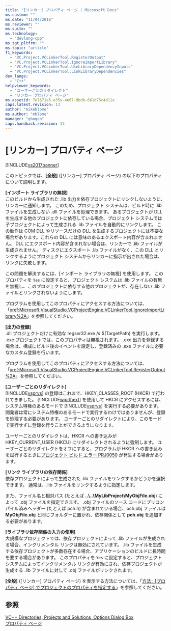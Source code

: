 ```yaml
---
title: "[リンカー] プロパティ ページ | Microsoft Docs"
ms.custom: ""
ms.date: "11/04/2016"
ms.reviewer: ""
ms.suite: ""
ms.technology: 
  - "devlang-cpp"
ms.tgt_pltfrm: ""
ms.topic: "article"
f1_keywords: 
  - "VC.Project.VCLinkerTool.RegisterOutput"
  - "VC.Project.VCLinkerTool.IgnoreImportLibrary"
  - "VC.Project.VCLinkerTool.UseLibraryDependencyInputs"
  - "VC.Project.VCLinkerTool.LinkLibraryDependencies"
dev_langs: 
  - "C++"
helpviewer_keywords: 
  - "ユーザーごとのリダイレクト"
  - "リンカー プロパティ ページ"
ms.assetid: 7e7671e5-a35a-4e67-9bdb-661d75c4d11e
caps.latest.revision: 13
author: "mikeblome"
ms.author: "mblome"
manager: "ghogen"
caps.handback.revision: 13
---
```

# [リンカー] プロパティ ページ
[!INCLUDE[vs2017banner](../assembler/inline/includes/vs2017banner.md)]

このトピックでは、**\[全般\]** \(\[リンカー\] プロパティ ページ\) の以下のプロパティについて説明します。  
  
 **\[インポート ライブラリの無視\]**  
 このビルドから生成された .lib 出力を依存プロジェクトにリンクしないように、リンカーに通知します。  このため、プロジェクト システムは、ビルド時に .lib ファイルを生成しない .dll ファイルを処理できます。  あるプロジェクトが DLL を生成する他のプロジェクトに依存している場合、プロジェクト システムでは子プロジェクトによって生成される .lib ファイルを自動的にリンクします。  この動作は COM DLL やリソースだけの DLL を生成するプロジェクトには不要な場合があります。これらの DLL には意味のあるエクスポート内容が含まれません。  DLL にエクスポート内容が含まれない場合は、リンカーで .lib ファイルが生成されません。  ディスクにエクスポート .lib ファイルがなく、この DLL とリンクするようにプロジェクト システムからリンカーに指示が出された場合は、リンクに失敗します。  
  
 この問題を解決するには、\[インポート ライブラリの無視\] を使用します。  このプロパティを `Yes` に設定すると、プロジェクト システムは .lib ファイルの有無を無視し、このプロジェクトに依存する他のプロジェクトが、存在しない .lib ファイルとリンクされないようにします。  
  
 プログラムを使用してこのプロパティにアクセスする方法については、「<xref:Microsoft.VisualStudio.VCProjectEngine.VCLinkerTool.IgnoreImportLibrary%2A>」を参照してください。  
  
 **\[出力の登録\]**  
 .dll プロジェクトだけに有効な regsvr32.exe \/s $\(TargetPath\) を実行します。  .exe プロジェクトでは、このプロパティは無視されます。  .exe 出力を登録する場合は、構成にビルド後のイベントを設定し、登録済みの .exe ファイルに必要なカスタム登録を行います。  
  
 プログラムを使用してこのプロパティにアクセスする方法については、「<xref:Microsoft.VisualStudio.VCProjectEngine.VCLinkerTool.RegisterOutput%2A>」を参照してください。  
  
 **\[ユーザーごとのリダイレクト\]**  
 [!INCLUDE[vsprvs](../assembler/masm/includes/vsprvs_md.md)] の登録はこれまで、HKEY\_CLASSES\_ROOT \(HKCR\) で行われてきました。  [!INCLUDE[wiprlhext](../c-runtime-library/reference/includes/wiprlhext_md.md)] を使用して HKCR にアクセスするには、システム特権のあるモードで [!INCLUDE[vsprvs](../assembler/masm/includes/vsprvs_md.md)] を実行する必要があります。  開発者は常にシステム特権のあるモードで実行するわけではありませんが、登録を処理する必要があります。  ユーザーごとのリダイレクトにより、このモードで実行せずに登録を行うことができるようになります。  
  
 ユーザーごとのリダイレクトは、HKCR への書き込みが HKEY\_CURRENT\_USER \(HKCU\) にリダイレクトされるように強制します。  ユーザーごとのリダイレクトをオフにすると、プログラムが HKCR への書き込みを試行するときに[プロジェクト ビルド エラー PRJ0050](../error-messages/tool-errors/project-build-error-prj0050.md) が発生する場合があります。  
  
 **\[リンク ライブラリの依存関係\]**  
 依存プロジェクトによって生成された .lib ファイルをリンクするかどうかを選択できます。  通常は、.lib ファイルをリンクするように指定します。  
  
 また、ファイル名と相対パス \(たとえば **..\\..\\MyLibProject\\MyObjFile.obj**\) によって .obj ファイルを指定できます。  .obj ファイルのソース コードにプリコンパイル済みヘッダー \(たとえば pch.h\) が含まれている場合、pch.obj ファイルは **MyObjFile.obj** と同じフォルダーに置かれ、依存関係として **pch.obj** を追加する必要があります。  
  
 **\[ライブラリ依存関係の入力の使用\]**  
 大規模なプロジェクトでは、依存プロジェクトによって .lib ファイルが生成される場合、インクリメンタル リンクは無効にされています。  .lib ファイルを生成する依存プロジェクトが多数存在する場合、アプリケーションのビルドに長時間を要する場合があります。  このプロパティを `Yes` に設定すると、プロジェクト システムによってインクリメンタル リンクが有効にされ、依存プロジェクトが生成する .lib ファイルに対して .obj ファイルがリンクされます。  
  
 **\[全般\]** \(\[リンカー\] プロパティ ページ\) を表示する方法については、「[方法 : &#91;プロパティ ページ&#93; でプロジェクトのプロパティを指定する](../Topic/How%20to:%20Specify%20Project%20Properties%20with%20Property%20Pages.md)」を参照してください。  
  
## 参照  
 [VC\+\+ Directories, Projects and Solutions, Options Dialog Box](http://msdn.microsoft.com/ja-jp/e027448b-c811-4c3d-8531-4325ad3f6e02)   
 [プロパティ ページ](../ide/property-pages-visual-cpp.md)